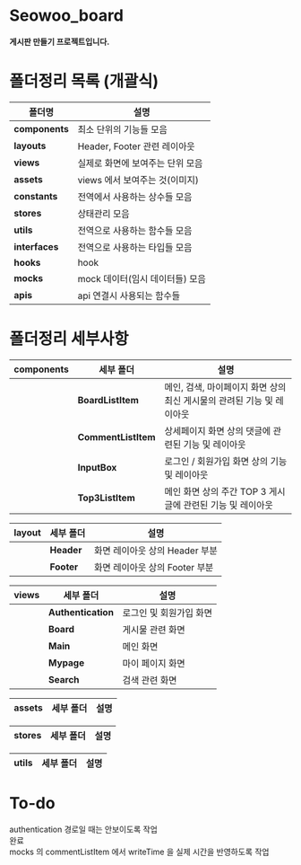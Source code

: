 # Seowoo_board
**게시판 만들기 프로젝트입니다.**

# 폴더정리 목록 (개괄식)
|**폴더명**|**설명**|
|--|--|
|**components**|최소 단위의 기능들 모음|
|**layouts**|Header, Footer 관련 레이아웃|
|**views**|실제로 화면에 보여주는 단위 모음|
|**assets**|views 에서 보여주는 것(이미지)|
|**constants**|전역에서 사용하는 상수들 모음|
|**stores**|상태관리 모음|
|**utils**|전역으로 사용하는 함수들 모음|
|**interfaces**|전역으로 사용하는 타입들 모음|
|**hooks**|hook|
|**mocks**|mock 데이터(임시 데이터들) 모음|
|**apis**|api 연결시 사용되는 함수들|

# 폴더정리 세부사항
|**components**|**세부 폴더**|**설명**|
|--|--|--|
||**BoardListItem**|메인, 검색, 마이페이지 화면 상의 최신 게시물의 관려된 기능 및 레이아웃|
||**CommentListItem**|상세페이지 화면 상의 댓글에 관련된 기능 및 레이아웃|
||**InputBox**|로그인 / 회원가입 화면 상의 기능 및 레이아웃|
||**Top3ListItem**|메인 화면 상의 주간 TOP 3 게시글에 관련된 기능 및 레이아웃|

|**layout**|**세부 폴더**|**설명**|
|--|--|--|
||**Header**|화면 레이아웃 상의 Header 부분
||**Footer**|화면 레이아웃 상의 Footer 부분

|**views**|**세부 폴더**|**설명**|
|--|--|--|
||**Authentication**|로그인 및 회원가입 화면
||**Board**|게시물 관련 화면
||**Main**|메인 화면
||**Mypage**|마이 페이지 화면
||**Search**|검색 관련 화면

|**assets**|**세부 폴더**|**설명**|
|--|--|--|

|**stores**|**세부 폴더**|**설명**|
|--|--|--|

|**utils**|**세부 폴더**|**설명**|
|--|--|--|

# To-do
authentication 경로일 때는 안보이도록 작업<br />
완료<br />
mocks 의 commentListItem 에서 writeTime 을 실제 시간을 반영하도록 작업
